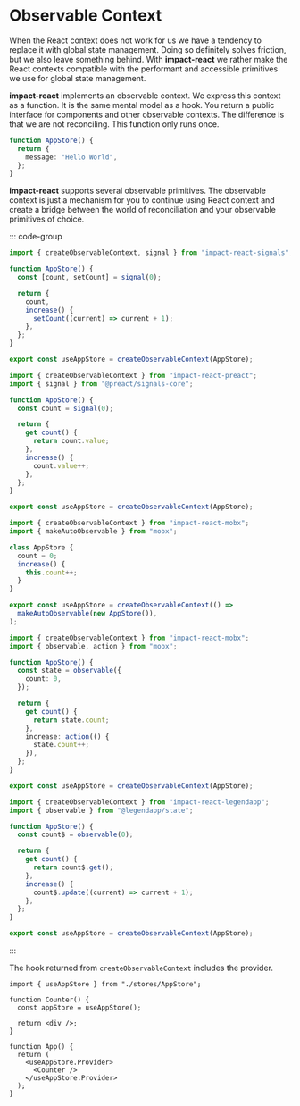 # Observable Context

When the React context does not work for us we have a tendency to replace it with global state management. Doing so definitely solves friction, but we also leave something behind. With **impact-react** we rather make the React contexts compatible with the performant and accessible primitives we use for global state management.

**impact-react** implements an observable context. We express this context as a function. It is the same mental model as a hook. You return a public interface for components and other observable contexts. The difference is that we are not reconciling. This function only runs once.

```ts
function AppStore() {
  return {
    message: "Hello World",
  };
}
```

**impact-react** supports several observable primitives. The observable context is just a mechanism for you to continue using React context and create a bridge between the world of reconciliation and your observable primitives of choice.

::: code-group

```ts [Impact]
import { createObservableContext, signal } from "impact-react-signals";

function AppStore() {
  const [count, setCount] = signal(0);

  return {
    count,
    increase() {
      setCount((current) => current + 1);
    },
  };
}

export const useAppStore = createObservableContext(AppStore);
```

```ts [Preact]
import { createObservableContext } from "impact-react-preact";
import { signal } from "@preact/signals-core";

function AppStore() {
  const count = signal(0);

  return {
    get count() {
      return count.value;
    },
    increase() {
      count.value++;
    },
  };
}

export const useAppStore = createObservableContext(AppStore);
```

```ts [Mobx (OO)]
import { createObservableContext } from "impact-react-mobx";
import { makeAutoObservable } from "mobx";

class AppStore {
  count = 0;
  increase() {
    this.count++;
  }
}

export const useAppStore = createObservableContext(() =>
  makeAutoObservable(new AppStore()),
);
```

```ts [Mobx]
import { createObservableContext } from "impact-react-mobx";
import { observable, action } from "mobx";

function AppStore() {
  const state = observable({
    count: 0,
  });

  return {
    get count() {
      return state.count;
    },
    increase: action(() {
      state.count++;
    }),
  };
}

export const useAppStore = createObservableContext(AppStore);
```

```ts [LegendApp]
import { createObservableContext } from "impact-react-legendapp";
import { observable } from "@legendapp/state";

function AppStore() {
  const count$ = observable(0);

  return {
    get count() {
      return count$.get();
    },
    increase() {
      count$.update((current) => current + 1);
    },
  };
}

export const useAppStore = createObservableContext(AppStore);
```

:::

The hook returned from `createObservableContext` includes the provider.

```tsx
import { useAppStore } from "./stores/AppStore";

function Counter() {
  const appStore = useAppStore();

  return <div />;
}

function App() {
  return (
    <useAppStore.Provider>
      <Counter />
    </useAppStore.Provider>
  );
}
```
